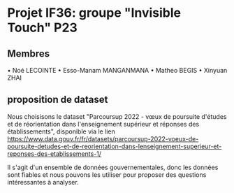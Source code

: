 # Projet IF36: groupe "Invisible Touch" P23

## Membres 
• Noé LECOINTE 
• Esso-Manam MANGANMANA
• Matheo BEGIS
• Xinyuan ZHAI

## proposition de dataset
Nous choisisons le dataset "Parcoursup 2022 - vœux de poursuite d'études et de réorientation dans l'enseignement supérieur et réponses des établissements", disponible via le lien https://www.data.gouv.fr/fr/datasets/parcoursup-2022-voeux-de-poursuite-detudes-et-de-reorientation-dans-lenseignement-superieur-et-reponses-des-etablissements-1/


Il s'agit d'un ensemble de données gouvernementales, donc les données sont fiables et nous pouvons les utiliser pour proposer des questions intéressantes à analyser. 

